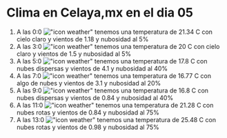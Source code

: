 # Clima en Celaya,mx en el dia 05

1. A las 0:0 !["icon weather"](http://openweathermap.org/img/w/01n.png) tenemos una temperatura de 21.34 C con cielo claro y  vientos de 1.18 y nubosidad al 5%
1. A las 3:0 !["icon weather"](http://openweathermap.org/img/w/01n.png) tenemos una temperatura de 20 C con cielo claro y  vientos de 1.5 y nubosidad al 5%
1. A las 5:0 !["icon weather"](http://openweathermap.org/img/w/03n.png) tenemos una temperatura de 17.8 C con nubes dispersas y  vientos de 4.1 y nubosidad al 40%
1. A las 7:0 !["icon weather"](http://openweathermap.org/img/w/02n.png) tenemos una temperatura de 16.77 C con algo de nubes y  vientos de 3.1 y nubosidad al 20%
1. A las 9:0 !["icon weather"](http://openweathermap.org/img/w/03d.png) tenemos una temperatura de 16.8 C con nubes dispersas y  vientos de 0.84 y nubosidad al 40%
1. A las 11:0 !["icon weather"](http://openweathermap.org/img/w/04d.png) tenemos una temperatura de 21.28 C con nubes rotas y  vientos de 0.84 y nubosidad al 75%
1. A las 13:0 !["icon weather"](http://openweathermap.org/img/w/04d.png) tenemos una temperatura de 25.48 C con nubes rotas y  vientos de 0.98 y nubosidad al 75%

